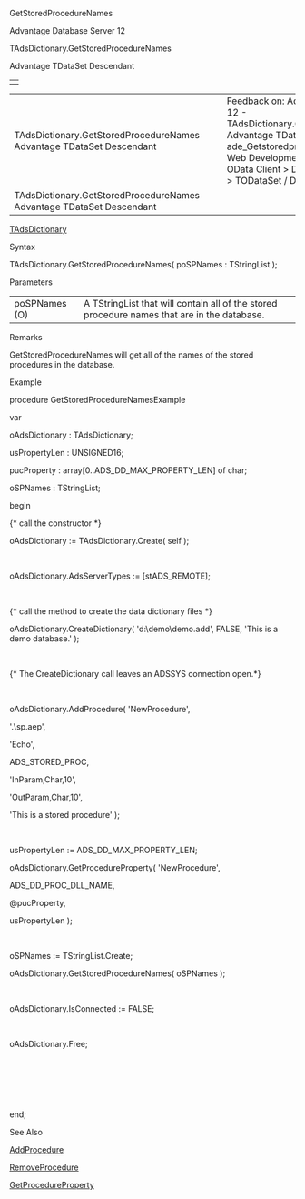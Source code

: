 GetStoredProcedureNames




Advantage Database Server 12  

TAdsDictionary.GetStoredProcedureNames

Advantage TDataSet Descendant

|  |
| --- |
|  |

|  |  |  |  |  |
| --- | --- | --- | --- | --- |
| TAdsDictionary.GetStoredProcedureNames  Advantage TDataSet Descendant |  |  | Feedback on: Advantage Database Server 12 - TAdsDictionary.GetStoredProcedureNames Advantage TDataSet Descendant ade\_Getstoredprocedurenames Advantage Web Development > Advantage Delphi OData Client > Delphi OData Components > TODataSet / Dear Support Staff, |  |
| TAdsDictionary.GetStoredProcedureNames  Advantage TDataSet Descendant |  |  |  |  |

[TAdsDictionary](ade_tadsdictionary.htm)

Syntax

TAdsDictionary.GetStoredProcedureNames( poSPNames : TStringList );

Parameters

|  |  |
| --- | --- |
| poSPNames (O) | A TStringList that will contain all of the stored procedure names that are in the database. |

Remarks

GetStoredProcedureNames will get all of the names of the stored procedures in the database.

Example

procedure GetStoredProcedureNamesExample

var

oAdsDictionary : TAdsDictionary;

usPropertyLen : UNSIGNED16;

pucProperty : array[0..ADS\_DD\_MAX\_PROPERTY\_LEN] of char;

oSPNames : TStringList;

begin

{\* call the constructor \*}

oAdsDictionary := TAdsDictionary.Create( self );

 

oAdsDictionary.AdsServerTypes := [stADS\_REMOTE];

 

{\* call the method to create the data dictionary files \*}

oAdsDictionary.CreateDictionary( 'd:\demo\demo.add', FALSE, 'This is a demo database.' );

 

{\* The CreateDictionary call leaves an ADSSYS connection open.\*}

 

oAdsDictionary.AddProcedure( 'NewProcedure',

'.\sp.aep',

'Echo',

ADS\_STORED\_PROC,

'InParam,Char,10',

'OutParam,Char,10',

'This is a stored procedure' );

 

usPropertyLen := ADS\_DD\_MAX\_PROPERTY\_LEN;

oAdsDictionary.GetProcedureProperty( 'NewProcedure',

ADS\_DD\_PROC\_DLL\_NAME,

@pucProperty,

usPropertyLen );

 

oSPNames := TStringList.Create;

oAdsDictionary.GetStoredProcedureNames( oSPNames );

 

oAdsDictionary.IsConnected := FALSE;

 

oAdsDictionary.Free;

 

 

 

end;

See Also

[AddProcedure](ade_addprocedure.htm)

[RemoveProcedure](ade_removeprocedure.htm)

[GetProcedureProperty](ade_getprocedureproperty.htm)